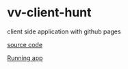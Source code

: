 # vv-client-hunt
client side application with github pages

[source code](https://github.com/Vishalreddy114/vv-client-hunt)

[Running app](https://vishalreddy114.github.io/vv-client-hunt/)
